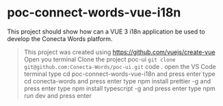 # poc-connect-words-vue-i18n

This project should show how can a VUE 3 i18n application be used to develop the Conecta Words platform.

> This project was created using https://github.com/vuejs/create-vue
> Open you terminal
> Clone the project poc-ui `git clone git@github.com:Conecta-Words/poc-ui.git`
> code .
> open the VS Code terminal
> type cd poc-connect-words-vue-i18n and press enter
> type cd conecta-words and press enter
> type npm install prettier -g and press enter
> type npm install typescript -g and press enter
> type npm run dev and press enter